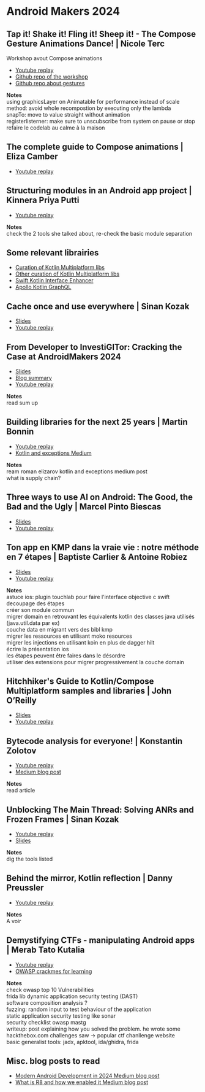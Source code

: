 # Android Makers 2024

## Tap it! Shake it! Fling it! Sheep it! - The Compose Gesture Animations Dance! | Nicole Terc
Workshop avout Compose animations
* [Youtube replay](https://www.youtube.com/watch?v=AOV9CrYAexQ)
* [Github repo of the workshop](https://github.com/nicole-terc/composable-sheep)
* [Github repo about gestures](https://github.com/nicole-terc/sheepit-gestures/tree/main)

**Notes**\
using graphicsLayer on Animatable for performance instead of scale method: avoid whole recompostion by executing only the lambda\
snapTo: move to value straight without animation\
registerlisterner: make sure to unscubscribe from system on pause or stop\
refaire le codelab au calme à la maison

##  The complete guide to Compose animations | Eliza Camber
* [Youtube replay](https://www.youtube.com/watch?v=2EHcaxtL1sM&list=PLn7H9CUCuXAtxPltq2mEHc_Wbgckrd4B-&index=5)

## Structuring modules in an Android app project | Kinnera Priya Putti
* [Youtube replay](https://www.youtube.com/watch?v=dSCNkNeg5Pk)

**Notes**\
check the 2 tools she talked about, re-check the basic module separation

## Some relevant librairies
* [Curation of Kotlin Multiplatform libs](https://github.com/AAkira/Kotlin-Multiplatform-Libraries)
* [Other curation of Kotlin Multiplatform libs](https://github.com/terrakok/kmp-awesome)
* [Swift Kotlin Interface Enhancer](https://github.com/touchlab/SKIE)
* [Apollo Kotlin GraphQL](https://github.com/apollographql/apollo-kotlin)

## Cache once and use everywhere | Sinan Kozak
* [Slides](https://speakerdeck.com/kozaxinan/cache-once-and-use-everywhere)
* [Youtube replay](https://www.youtube.com/watch?v=_UnRVsvGSjg)


## From Developer to InvestiGITor: Cracking the Case at AndroidMakers 2024
* [Slides](https://drive.google.com/file/d/1H1yDnnq1ZK1PQDfQhtrFG5IwnMeRf-xZ/view)
* [Blog summary](https://medium.com/bforbank-tech/from-developer-to-investigitor-cracking-the-case-at-androidmakers-2024-b10cf6428d35)
* [Youtube replay](https://www.youtube.com/watch?v=xVaIM0yD0SM)

**Notes**\
read sum up

## Building libraries for the next 25 years | Martin Bonnin
* [Youtube replay](https://www.youtube.com/watch?v=y9_i0utqTCw)
* [Kotlin and exceptions Medium](https://elizarov.medium.com/kotlin-and-exceptions-8062f589d07)

**Notes**\
ream roman elizarov kotlin and exceptions medium post\
what is supply chain?

## Three ways to use AI on Android: The Good, the Bad and the Ugly | Marcel Pinto Biescas
* [Slides](https://speakerdeck.com/marxallski/three-ways-to-use-ai-on-android-the-good-the-bad-and-the-ugly)
* [Youtube replay](https://www.youtube.com/watch?v=IJgYBuL6-s4)

## Ton app en KMP dans la vraie vie : notre méthode en 7 étapes | Baptiste Carlier & Antoine Robiez
* [Slides](https://speakerdeck.com/bapness/ton-app-en-kmp-dans-la-vraie-vie-notre-methode-en-7-etapes?slide=17)
* [Youtube replay](https://www.youtube.com/watch?v=AckQ3zAl954)

**Notes**\
astuce ios: plugin touchlab pour faire l'interface objective c swift\
decoupage des étapes\
créer son module commun\
migrer domain en retrouvant les équivalents kotlin des classes java utilisés (java.util.data par ex)\
couche data en migrant vers des bibl kmp\
migrer les ressources en utilisant moko resources\
migrer les injections en utilisant koin en plus de dagger hilt\
écrire la présentation ios\
les étapes peuvent être faires dans le désordre\
utiliser des extensions pour migrer progressivement la couche domain

## Hitchhiker's Guide to Kotlin/Compose Multiplatform samples and libraries | John O’Reilly
* [Slides](https://speakerdeck.com/joreilly/compose-multiplatform-samples-and-libraries-androidmakers-2024)
* [Youtube replay](https://www.youtube.com/watch?v=znrE7j9L0yE)

## Bytecode analysis for everyone! | Konstantin Zolotov
* [Youtube replay](https://www.youtube.com/watch?v=6cYmdoeZ1OY)
* [Medium blog post](https://medium.com/bumble-tech/crafting-android-bytecode-analysis-tooling-using-a-secret-ingredient-part-1-13e2d5a65113)

**Notes**\
read article

## Unblocking The Main Thread: Solving ANRs and Frozen Frames | Sinan Kozak
* [Youtube replay](https://www.youtube.com/watch?v=BSB7ZLNm9ac)
* [Slides](https://fr.slideshare.net/slideshow/unblocking-the-main-thread-solving-anrs-and-frozen-frames/267562738)

**Notes**\
dig the tools listed

## Behind the mirror, Kotlin reflection | Danny Preussler
* [Youtube replay](https://www.youtube.com/watch?v=jR1SXJcGcMs)

**Notes**\
A voir

## Demystifying CTFs - manipulating Android apps | Merab Tato Kutalia
* [Youtube replay](https://www.youtube.com/watch?v=FTRPdQ0e11U)
* [OWASP crackmes for learning](https://mas.owasp.org/crackmes/)

**Notes**\
check owasp top 10 Vulnerabilities\
frida lib dynamic application security testing (DAST)\
software composition analysis ?\
fuzzing: random input to test behaviour of the application\
static application security testing like sonar\
security checklist owasp mastg\
writeup: post explaining how you solved the problem. he wrote some\
hackthebox.com challenges saw -> popular ctf chanllenge website\
basic generalist tools: jadx, apktool, ida/ghidra, frida

## Misc. blog posts to read
* [Modern Android Development in 2024 Medium blog post](https://devjorgecastro.medium.com/modern-android-development-in-2024-b70f194938bd)
* [What is R8 and how we enabled it Medium blog post](https://stefma.medium.com/what-is-r8-and-how-we-enabled-it-4f5764a7ff9c)
